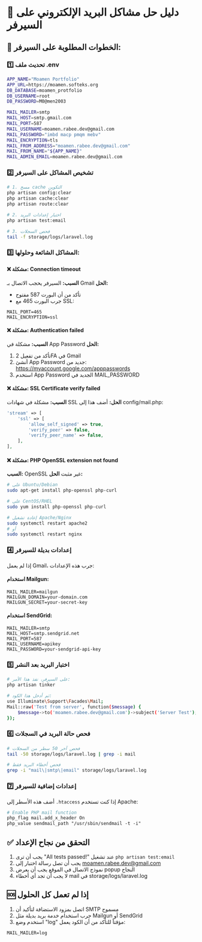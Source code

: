 # 📧 دليل حل مشاكل البريد الإلكتروني على السيرفر

## 🔧 الخطوات المطلوبة على السيرفر:

### 1️⃣ تحديث ملف .env
```bash
APP_NAME="Moamen Portfolio"
APP_URL=https://moamen.softeks.org
DB_DATABASE=moamen_protfolio
DB_USERNAME=root
DB_PASSWORD=M0@men2003

MAIL_MAILER=smtp
MAIL_HOST=smtp.gmail.com
MAIL_PORT=587
MAIL_USERNAME=moamen.rabee.dev@gmail.com
MAIL_PASSWORD="imbd macp pmqm mebv"
MAIL_ENCRYPTION=tls
MAIL_FROM_ADDRESS="moamen.rabee.dev@gmail.com"
MAIL_FROM_NAME="${APP_NAME}"
MAIL_ADMIN_EMAIL=moamen.rabee.dev@gmail.com
```

### 2️⃣ تشخيص المشاكل على السيرفر
```bash
# 1. مسح cache التكوين
php artisan config:clear
php artisan cache:clear
php artisan route:clear

# 2. اختبار إعدادات البريد
php artisan test:email

# 3. فحص السجلات
tail -f storage/logs/laravel.log
```

### 3️⃣ المشاكل الشائعة وحلولها:

#### ❌ مشكلة: Connection timeout
**السبب:** السيرفر يحجب الاتصال بـ Gmail
**الحل:**
- تأكد من أن البورت 587 مفتوح
- جرب البورت 465 مع SSL:
```env
MAIL_PORT=465
MAIL_ENCRYPTION=ssl
```

#### ❌ مشكلة: Authentication failed
**السبب:** مشكلة في App Password
**الحل:**
1. تأكد من تفعيل 2FA في Gmail
2. أنشئ App Password جديد من: https://myaccount.google.com/apppasswords
3. استخدم App Password الجديد في MAIL_PASSWORD

#### ❌ مشكلة: SSL Certificate verify failed
**السبب:** مشكلة في شهادات SSL
**الحل:** أضف هذا إلى config/mail.php:
```php
'stream' => [
    'ssl' => [
        'allow_self_signed' => true,
        'verify_peer' => false,
        'verify_peer_name' => false,
    ],
],
```

#### ❌ مشكلة: PHP OpenSSL extension not found
**السبب:** OpenSSL غير مثبت
**الحل:**
```bash
# على Ubuntu/Debian
sudo apt-get install php-openssl php-curl

# على CentOS/RHEL
sudo yum install php-openssl php-curl

# إعادة تشغيل Apache/Nginx
sudo systemctl restart apache2
# أو
sudo systemctl restart nginx
```

### 4️⃣ إعدادات بديلة للسيرفر
إذا لم يعمل Gmail، جرب هذه الإعدادات:

#### استخدام Mailgun:
```env
MAIL_MAILER=mailgun
MAILGUN_DOMAIN=your-domain.com
MAILGUN_SECRET=your-secret-key
```

#### استخدام SendGrid:
```env
MAIL_MAILER=smtp
MAIL_HOST=smtp.sendgrid.net
MAIL_PORT=587
MAIL_USERNAME=apikey
MAIL_PASSWORD=your-sendgrid-api-key
```

### 5️⃣ اختبار البريد بعد النشر
```bash
# على السيرفر، نفذ هذا الأمر:
php artisan tinker

# ثم أدخل هذا الكود:
use Illuminate\Support\Facades\Mail;
Mail::raw('Test from server', function($message) {
    $message->to('moamen.rabee.dev@gmail.com')->subject('Server Test');
});
```

### 6️⃣ فحص حالة البريد في السجلات
```bash
# فحص آخر 50 سطر من السجلات
tail -50 storage/logs/laravel.log | grep -i mail

# فحص أخطاء البريد فقط
grep -i "mail\|smtp\|email" storage/logs/laravel.log
```

### 7️⃣ إعدادات إضافية للسيرفر
أضف هذه الأسطر إلى `.htaccess` إذا كنت تستخدم Apache:
```apache
# Enable PHP mail function
php_flag mail.add_x_header On
php_value sendmail_path "/usr/sbin/sendmail -t -i"
```

## ✅ التحقق من نجاح الإعداد
1. يجب أن ترى "All tests passed!" عند تشغيل `php artisan test:email`
2. يجب أن تصل رسالة اختبار إلى moamen.rabee.dev@gmail.com
3. نموذج الاتصال في الموقع يجب أن يعرض popup النجاح
4. لا يجب أن تجد أي أخطاء mail في storage/logs/laravel.log

## 🆘 إذا لم تعمل كل الحلول
1. اتصل بمزود الاستضافة لتأكيد أن SMTP مسموح
2. جرب استخدام خدمة بريد بديلة مثل Mailgun أو SendGrid
3. استخدم وضع "log" مؤقتاً للتأكد من أن الكود يعمل:
```env
MAIL_MAILER=log
```
